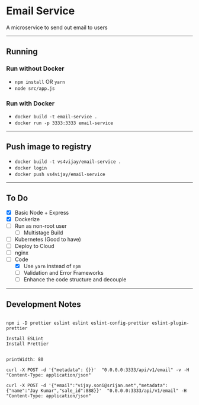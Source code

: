 # Email Service

A microservice to send out email to users

---

## Running

### Run without Docker

- `npm install` OR `yarn`
- `node src/app.js`

### Run with Docker

- `docker build -t email-service .`
- `docker run -p 3333:3333 email-service`

---

## Push image to registry

- `docker build -t vs4vijay/email-service .`
- `docker login`
- `docker push vs4vijay/email-service`

---

## To Do

- [x] Basic Node + Express
- [x] Dockerize
- [ ] Run as non-root user
  - [ ] Multistage Build
- [ ] Kubernetes (Good to have)
- [ ] Deploy to Cloud
- [ ] nginx
- [ ] Code
  - [x] Use `yarn` instead of `npm`
  - [ ] Validation and Error Frameworks
  - [ ] Enhance the code structure and decouple

---

## Development Notes

```

npm i -D prettier eslint eslint eslint-config-prettier eslint-plugin-prettier

Install ESLint
Install Prettier


printWidth: 80

curl -X POST -d '{"metadata": {}}'  "0.0.0.0:3333/api/v1/email" -v -H "Content-Type: application/json"

curl -X POST -d '{"email":"vijay.soni@srijan.net","metadata": {"name":"Jay Kumar","sale_id":888}}'  "0.0.0.0:3333/api/v1/email" -H "Content-Type: application/json"


```
